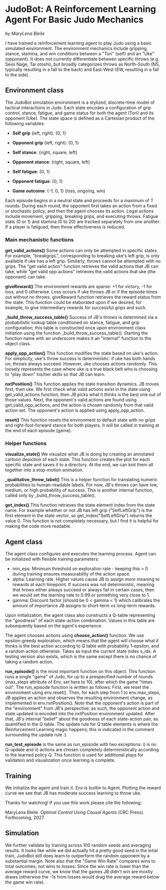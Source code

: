 # JudoBot: A Reinforcement Learning Agent For Basic Judo Mechanics

*by MaryLena Bleile*

I have trained a reinforcement learning agent to play Judo using a basic simulated environment. The environment mechanics include gripping, stance, stamina, and win conditions between a "Tori" (self) and an "Uke" (opponent). It does not currently differentiate between specific throws (e.g. Seioi Nage, Tai otoshi), but broadly categorizes throws as North-South (NS, typically resulting in a fall to the back) and East-West (EW, resulting in a fall to the side). 
## Environment class


The JudoBot simulation environment is a stylized, discrete-time model of tactical interactions in Judo. Each state encodes a configuration of grip control, stance, fatigue, and game status for both the agent (Tori) and its opponent (Uke). The state space is defined as a Cartesian product of the following variables:

 - **Self grip** (left, right): {0, 1}

- **Opponent grip** (left, right): {0, 1}

- **Self stance**: {right, square, left}

- **Opponent stance**: {right, square, left}

 - **Self fatigue**: {0, 1}

- **Opponent fatigue**: {0, 1}

- **Game outcome**: {-1, 0, 1} (loss, ongoing, win)

Each episode begins in a neutral state and proceeds for a maximum of T rounds. During each round, the opponent first takes an action from a fixed or stochastic policy, and then the agent chooses its action. Legal actions include movement, gripping, breaking grips, and executing throws. Fatigue stats (0 or 1) and stamina (0 to 20) are tracked separately from one another: If a player is fatigued, then throw effectiveness is reduced. 

### Main mechanistic functions

**get_valid_actions()**
Some actions can only be attempted in specific states. For example, "breakgripL", corresponding to breaking uke's left grip, is only available if uke has a left grip. Similarly, throws cannot be attempted with no grips. The "get valid action" function retrieves the valid actions that JB can take, while "get valid opp actions" retrieves the valid actions that uke (the opponent) can take.

**giveReward()**
The environment rewards are sparse: +1 for victory, -1 for loss, and 0 otherwise. Loss occurs if uke throws JB or if the episode times out without no throws. giveReward function retrieves the reward status from the state. This function could be elaborated upon if we desired, for example, to give intermediary rewards for successful grips and such.


**_build_throw_success_table()**
Success of JB's throws is determined via a probabilistic lookup table conditioned on stance, fatigue, and grip configuration; this table is constructed once upon environment class initiation using the function _build_throw_success_table(). Starting the function name with an underscore makes it an "internal" function to the object class. 

**apply_opp_action()**
This function modifies the state based on uke's action. For simplicity, uke's throw success is deterministic: if uke has both hands on, throws always succeed. However, uke chooses actions randomly. This loosely represents the case where uke is a true black belt who is choosing to "play down" his/her skills so that JB can learn.  


**nxtPosition()**
This function applies the state transition dynamics. JB moves first, then uke. We first check what valid actions exist in the state using get_valid_actions function, then JB picks what it thinks is the best one out of those values. Next, the opponent's valid actions are found using get_valid_opp_actions, and the action is chosen randomly from that valid action set. The opponent's action is applied using apply_opp_action.

**reset()**
This function resets the environment to default state with no grips and right-foot-forward stance for both players. It will be called in training at the end of each episode (game).

### Helper functions

**visualize_state()**
We visualize what JB is doing by creating an annotated cartoon depiction of each state. This function creates the plot for each specific state and saves it to a directory. At the end, we can knit them all together into a stop-motion animation.

**_qualitative_throw_label()**
This is a helper function for translating numeric probabilities to human-readable labels. For now, JB's throws can have low, medium, or high probability of success. This is another internal function, called only by _build_throw_success_table().

**get_index()**
This function retrieves the state element index from the state name. For example whether or not JB has left grip  ("SelfLeftGrip") is the first element in the state vector, so get_index("SelfLeftGrip") returns the value 0. This function is not completely necessary, but I find it is helpful for making the code more readable.


## Agent class 

The agent class configures and executes the learning process. Agent can be initialized with flexible training parameters:
* min_eps: Minimum threshold on exploration rate - keeping this > 0 during training ensures measurability of the action space.
* alpha: Learning rate. Higher values cause JB to assign more meaning to rewards at each timepoint. If success was not deterministic, meaning that hrows either always succeed or always fail in certain cases, then we would set the learning rate to 0.99 or something very close to 1.
* gamma: Discount factor (should be 0 < gamma < 1) which calibrates the amount of importance JB assigns to short-term vs long-term rewards.

Upon initialization, the agent class also constructs a Q-table representing the "goodness" of each state-action combination. Values in this table are subsequently based on the agent's experience.

The agent chooses actions using **choose_action()** function. We use epsilon-greedy exploration, which means that the agent will choose what it thinks is the best action according to Q table with probability 1-epsilon, and a random action otherwise. Takes as input the current state index s_idx. A testing version also exists, which is the same except there is no chance of taking a random action. 

**run_episode()** is the most important function on this object. This function runs a single "game" of Judo, for up to a prespecified number of rounds (max_steps attribute of Env, set here to 10), after which the game "times out". The run_episode function is written as follows: First, we reset the environment using env.reset(). Then, for each step from 1 to env.max_steps, JB applies an action and observes the resulting environment change, as implemented in env.nxtPosition(). Note that the opponent's action is part of the "environment" from JB's perspective: as such, the opponent action and state updated is encoded into the nxtPosition environment updated. After that, JB's internal "belief" about the goodness of each state-action pair, as quantified in the Q table. The update rule for Q table elements is where the Reinforcement Learning magic happens; this is indicated in the comment surrounding the update rule :) 

**run_test_episode** is the same as run_episode with two exceptions: i) is no Q-update and ii) actions are chosen completely deterministically according to the learned policy Q. This function is used for additional plays for validation and visualization once learning is complete.

## Training

We initialize the agent and train it. Env is builtin to Agent. Plotting the reward curve we see that JB has moderate success learning to throw uke.


Thanks for watching! If you use this work please cite the following:

MaryLena Bleile. *Optimal Control Using Causal Agents* (CRC Press). Forthcoming, 2027.

## Simulation

We further validate by training across 100 random seeds and averaging results. It looks like while we did actually hit a pretty good seed in the intial train, JudoBot still does learn to outperform the random opponent by a substantial margin. Note also that the "Game Win Rate" compares wins to total outcomes, not wins to losses: Since the win rate is lower than the average reward curve, we know that the games JB didn't win are mostly draws (otherwise the -1s from losses would drag the average reward below the game win rate).

